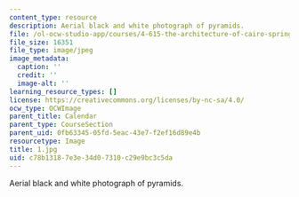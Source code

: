 ```yaml
---
content_type: resource
description: Aerial black and white photograph of pyramids.
file: /ol-ocw-studio-app/courses/4-615-the-architecture-of-cairo-spring-2002/c78b13187e3e34d07310c29e9bc3c5da_1.jpg
file_size: 16351
file_type: image/jpeg
image_metadata:
  caption: ''
  credit: ''
  image-alt: ''
learning_resource_types: []
license: https://creativecommons.org/licenses/by-nc-sa/4.0/
ocw_type: OCWImage
parent_title: Calendar
parent_type: CourseSection
parent_uid: 0fb63345-05fd-5eac-43e7-f2ef16d89e4b
resourcetype: Image
title: 1.jpg
uid: c78b1318-7e3e-34d0-7310-c29e9bc3c5da
---
```

Aerial black and white photograph of pyramids.